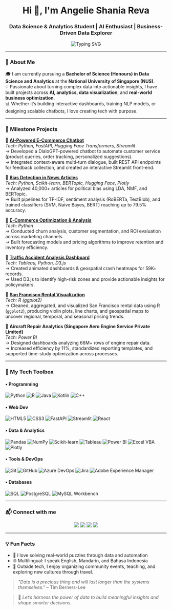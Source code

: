 <h1 align="center">Hi <span style="animation: wave 2s infinite;">👋</span>, I'm Angelie Shania Reva</h1>
<h3 align="center">Data Science & Analytics Student | AI Enthusiast | Business-Driven Data Explorer</h3>

<p align="center">
  <img src="https://readme-typing-svg.demolab.com?font=Fira+Code&size=20&pause=1000&center=true&width=500&lines=Turning+Data+into+Business+Decisions...;Driven+by+Curiosity+%26+Code;Passionate+about+Analytics+%7C+AI+%7C+Impact" alt="Typing SVG" />
</p>

---

### 🌟 About Me

🎓 I am currently pursuing a **Bachelor of Science (Honours) in Data Science and Analytics** at the **National University of Singapore (NUS)**.  
💡 Passionate about turning complex data into actionable insights, I have built projects across **AI, analytics, data visualization**, and **real-world business optimization**.  
📊 Whether it’s building interactive dashboards, training NLP models, or designing scalable chatbots, I love creating tech with purpose.

---

### 💼 Milestone Projects

📌 **[AI-Powered E-Commerce Chatbot](https://github.com/angelieshaniareva/7-teens-DSA3101-2410-Project/tree/main/Chatbot)**  </br>
*Tech: Python, FastAPI, Hugging Face Transformers, Streamlit*  
→ Developed a DialoGPT-powered chatbot to automate customer service (product queries, order tracking, personalized suggestions).  
→ Integrated context-aware multi-turn dialogue, built REST API endpoints for feedback collection, and created an interactive Streamlit front-end.

📌 **[Bias Detection in News Articles](https://github.com/angelieshaniareva/news-bias-detection)**  </br>
*Tech: Python, Scikit-learn, BERTopic, Hugging Face, Plotly*  
→ Analyzed 40,000+ articles for political bias using LDA, NMF, and BERTopic.  
→ Built pipelines for TF-IDF, sentiment analysis (RoBERTa, TextBlob), and trained classifiers (SVM, Naive Bayes, BERT) reaching up to 79.5% accuracy.

📌 **[E-Commerce Optimization & Analysis](https://github.com/angelieshaniareva/7-teens-DSA3101-2410-Project)**  </br>
*Tech: Python*  
→ Conducted churn analysis, customer segmentation, and ROI evaluation across marketing channels.  
→ Built forecasting models and pricing algorithms to improve retention and inventory efficiency.

📌 **[Traffic Accident Analysis Dashboard](https://github.com/angelieshaniareva/Montgomery-Traffic-Accident-Dashboard)** </br>
*Tech: Tableau, Python, D3.js*  
→ Created animated dashboards & geospatial crash heatmaps for 59K+ records.  
→ Used D3.js to identify high-risk zones and provide actionable insights for policymakers.

📌 **[San Francisco Rental Visualization](https://github.com/angelieshaniareva/San-Francisco-Rental-Visualization-in-R)** </br>
*Tech: R (ggplot2)*  
→ Cleaned, aggregated, and visualized San Francisco rental data using R (`ggplot2`), producing violin plots, line charts, and geospatial maps to uncover regional, temporal, and seasonal pricing trends.


📌 **Aircraft Repair Analytics (Singapore Aero Engine Service Private Limited)** </br>
*Tech: Power BI*  
→ Designed dashboards analyzing 66M+ rows of engine repair data.  
→ Increased efficiency by 11%, standardized reporting templates, and supported time-study optimization across processes.

---

### 🧰 My Tech Toolbox

#### • Programming  
![Python](https://img.shields.io/badge/Python-3776AB?style=flat&logo=python&logoColor=white)
![R](https://img.shields.io/badge/R-276DC3?style=flat&logo=r&logoColor=white)
![Java](https://img.shields.io/badge/Java-007396?style=flat&logo=java&logoColor=white)
![Kotlin](https://img.shields.io/badge/Kotlin-0095D5?style=flat&logo=kotlin&logoColor=white)
![C++](https://img.shields.io/badge/C++-00599C?style=flat&logo=cplusplus&logoColor=white)

#### • Web Dev
![HTML5](https://img.shields.io/badge/HTML5-E34F26?style=flat&logo=html5&logoColor=white)
![CSS3](https://img.shields.io/badge/CSS3-1572B6?style=flat&logo=css3&logoColor=white)
![FastAPI](https://img.shields.io/badge/FastAPI-005571?style=flat&logo=fastapi)
![Streamlit](https://img.shields.io/badge/Streamlit-FF4B4B?style=flat&logo=streamlit&logoColor=white)
![React](https://img.shields.io/badge/React-61DAFB?style=flat&logo=react&logoColor=black)

#### • Data & Analytics
![Pandas](https://img.shields.io/badge/Pandas-150458?style=flat&logo=pandas)
![NumPy](https://img.shields.io/badge/Numpy-013243?style=flat&logo=numpy&logoColor=white)
![Scikit-learn](https://img.shields.io/badge/Scikit--Learn-F7931E?style=flat&logo=scikitlearn&logoColor=white)
![Tableau](https://img.shields.io/badge/Tableau-E97627?style=flat&logo=tableau&logoColor=white)
![Power BI](https://img.shields.io/badge/Power%20BI-F2C811?style=flat&logo=powerbi&logoColor=black)
![Excel VBA](https://img.shields.io/badge/Excel-VBA-217346?style=flat&logo=microsoft-excel&logoColor=white)
![Plotly](https://img.shields.io/badge/Plotly-3F4F75?style=flat&logo=plotly&logoColor=white)

#### • Tools & DevOps
![Git](https://img.shields.io/badge/Git-F05032?style=flat&logo=git&logoColor=white)
![GitHub](https://img.shields.io/badge/GitHub-181717?style=flat&logo=github)
![Azure DevOps](https://img.shields.io/badge/Azure%20DevOps-0078D7?style=flat&logo=azuredevops&logoColor=white)
![Jira](https://img.shields.io/badge/Jira-0052CC?style=flat&logo=jira&logoColor=white)
![Adobe Experience Manager](https://img.shields.io/badge/AdobeExperienceManager-FF0000?style=flat&logo=adobe&logoColor=white)

#### • Databases
![SQL](https://img.shields.io/badge/SQL-4479A1?style=flat&logo=mysql&logoColor=white)
![PostgreSQL](https://img.shields.io/badge/PostgreSQL-336791?style=flat&logo=postgresql&logoColor=white)
![MySQL Workbench](https://img.shields.io/badge/MySQLWorkbench-00758F?style=flat)

---

### 📬 Connect with me

<p align="center">
  <a href="mailto:e0985897@u.nus.edu"><img src="https://img.shields.io/badge/e0985897@u.nus.edu-red?style=flat-square&logo=gmail&logoColor=white"></a>
  <a href="mailto:reva.angelieshania@gmail.com"><img src="https://img.shields.io/badge/reva.angelieshania@gmail.com-blue?style=flat-square&logo=gmail&logoColor=white"></a>
  <a href="https://www.linkedin.com/in/angelie-shania-reva-757048166/"><img src="https://img.shields.io/badge/LinkedIn-Angelie Shania Reva-blue?style=flat-square&logo=linkedin"></a>
  <a href="https://github.com/angelieshaniareva"><img src="https://img.shields.io/badge/GitHub-angelieshaniareva-black?style=flat-square&logo=github"></a>
</p>

---

### 💡 Fun Facts

- 🧩 I love solving real-world puzzles through data and automation
- 🌐 Multilingual: I speak English, Mandarin, and Bahasa Indonesia
- 🧶 Outside tech, I enjoy organizing community events, teaching, and exploring new cultures through travel.

> _"Data is a precious thing and will last longer than the systems themselves."_ – Tim Berners-Lee

> 💬 *Let’s harness the power of data to build meaningful insights and shape smarter decisions.*
